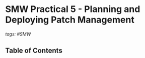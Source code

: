 # SMW Practical 5 - Planning and Deploying Patch Management

###### tags: #SMW 

## Table of Contents
```toc
```

